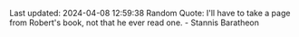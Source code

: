 Last updated: 2024-04-08 12:59:38
Random Quote: I'll have to take a page from Robert's book, not that he ever read one.  -  Stannis Baratheon